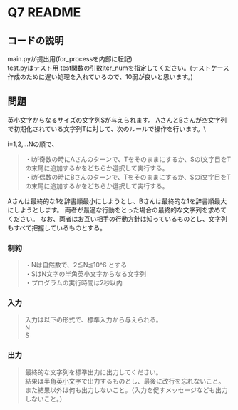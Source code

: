 # Q7 README
## コードの説明
main.pyが提出用(for_processを内部に転記)\
test.pyはテスト用
test関数の引数iter_numを指定してください。(テストケース作成のために遅い処理を入れているので、10弱が良いと思います。)

## 問題
英小文字からなるサイズの文字列Sが与えられます。
AさんとBさんが空文字列で初期化されている文字列Tに対して、次のルールで操作を行います。\

i=1,2,...Nの順で、
>・iが奇数の時にAさんのターンで、Tをそのままにするか、Sのi文字目をTの末尾に追加するかをどちらか選択して実行する。\
>・iが偶数の時にBさんのターンで、Tをそのままにするか、Sのi文字目をTの末尾に追加するかをどちらか選択して実行する。

Aさんは最終的な1を辞書順最小にしようとし、Bさんは最終的な1を辞書順最大にしようとします。
両者が最適な行動をとった場合の最終的な文字列を求めてください。
なお、両者はお互い相手の行動方針は知っているものとし、文字列もすべて把握しているものとする。

### 制約
>・Nは自然数で、2≦N≦10^6 とする\
> ・SはN文字の半角英小文字からなる文字列\
> ・プログラムの実行時間は2秒以内

### 入力
> 入力は以下の形式で、標準入力から与えられる。\
> N\
> S

### 出力
> 最終的な文字列を標準出力に出力してください。\
> 結果は半角英小文字で出力するものとし、最後に改行を忘れないこと。\
> また結果以外は何も出力しないこと。（入力を促すメッセージなども出力しないこと。）

